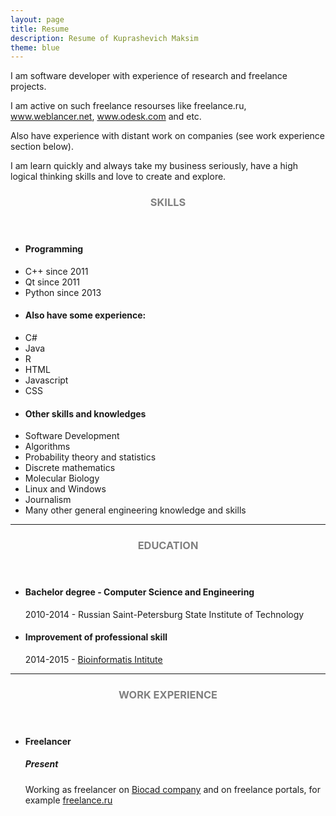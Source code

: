 ```yaml
---
layout: page
title: Resume
description: Resume of Kuprashevich Maksim
theme: blue
---
```

I am software developer with experience of research and freelance projects. 

I am active on such freelance resourses like <a hfref="https://freelance.ru/">freelance.ru</a>, <a hfref="http://www.weblancer.net/">www.weblancer.net</a>, <a hfref="https://www.odesk.com/">www.odesk.com</a> and etc.

Also have experience with distant work on companies (see work experience section below).

I am learn quickly and always take my business seriously, have a high logical thinking skills and love to create and explore.

<!-- Skills -->
<section class="row">
	<header class="col-md-3">
		<h3 style="text-transform:uppercase;color:gray">Skills</h3>
	</header>
	<div class="col-md-9">
		<div class="row">
			<div class="col-md-6">
				<ul class="list-group">
					<li class="list-group-item active"><h4><strong>Programming</strong></h4></li>
					<li class="list-group-item">C++ since 2011</li>
					<li class="list-group-item">Qt since 2011</li>
					<li class="list-group-item">Python since 2013</li>
					<li class="list-group-item active"><h4><strong>Also have some experience:</strong></h4></li>
					<li class="list-group-item">C#</li>
					<li class="list-group-item">Java</li>
					<li class="list-group-item">R</li>
					<li class="list-group-item">HTML</li>
					<li class="list-group-item">Javascript</li>
					<li class="list-group-item">CSS</li>
				</ul>
			</div>
			<div class="col-md-6">
				<ul class="list-group">
					<li class="list-group-item active"><h4><strong>Other skills and knowledges</strong></h4></li>
					<li class="list-group-item">Software Development</li>
					<li class="list-group-item">Algorithms</li>
					<li class="list-group-item">Probability theory and statistics</li>
					<li class="list-group-item">Discrete mathematics</li>
					<li class="list-group-item">Molecular Biology</li>
					<li class="list-group-item">Linux and Windows</li>
					<li class="list-group-item">Journalism</li>
					<li class="list-group-item">Many other general engineering knowledge and skills</li>
				</ul>
			</div>
		</div>
	</div>
</section>
<hr/>
<!-- Education -->
<section class="row">
	<header class="col-md-3">
		<h3 style="text-transform:uppercase;color:gray">Education</h3>
	</header>
	<div class="col-md-9">
		<ul>
			<li>
				<h4>Bachelor degree - Computer Science and Engineering</h4>
				<p>2010-2014 - Russian Saint-Petersburg State Institute of Technology</p>
			</li>
			<li>
				<h4>Improvement of professional skill</h4>
				<p>2014-2015 - <a href="http://bioinformaticsinstitute.ru/en/">Bioinformatis Intitute</a></p>
			</li>
		</ul>
	</div>
</section>
<hr/>
<!-- Work -->
<section class="row">
	<header class="col-md-3">
		<h3 style="text-transform:uppercase;color:gray">Work Experience</h3>
	</header>
	<div class="col-md-9">
		<ul>
			<li>
				<h4>Freelancer</h4>
				<h5>Present</h5>
				<p>Working as freelancer on <a href="http://www.biocad.ru/en/">Biocad company</a> and on freelance portals, for example <a href="https://freelance.ru/reviews/UndeadBlow/">freelance.ru</a></p>
			</li>
		</ul>
	</div>
</section>
